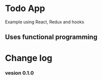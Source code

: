 # Todo App

Example using React, Redux and hooks

## Uses functional programming

# Change log

### vesion 0.1.0


